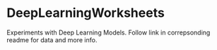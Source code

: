 # DeepLearningWorksheets
Experiments with Deep Learning Models. Follow link in correpsonding readme for data and more info.
